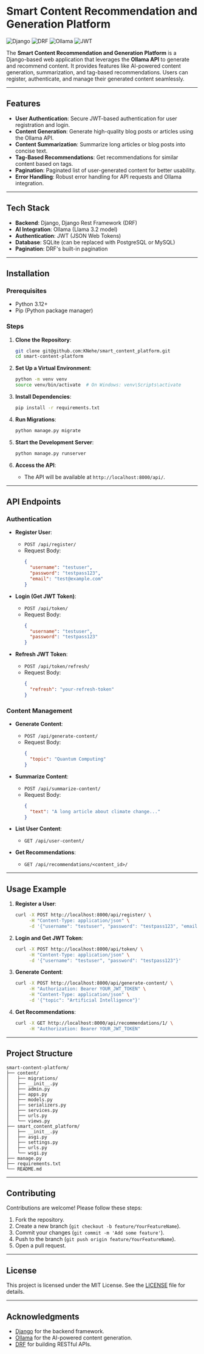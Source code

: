 # Smart Content Recommendation and Generation Platform

![Django](https://img.shields.io/badge/Django-092E20?style=for-the-badge&logo=django&logoColor=white)
![DRF](https://img.shields.io/badge/Django_REST-ff1709?style=for-the-badge&logo=django&logoColor=white)
![Ollama](https://img.shields.io/badge/Ollama-000000?style=for-the-badge&logo=ollama&logoColor=white)
![JWT](https://img.shields.io/badge/JWT-000000?style=for-the-badge&logo=JSON%20web%20tokens&logoColor=white)

The **Smart Content Recommendation and Generation Platform** is a Django-based web application that leverages the **Ollama API** to generate and recommend content. It provides features like AI-powered content generation, summarization, and tag-based recommendations. Users can register, authenticate, and manage their generated content seamlessly.

---

## Features

- **User Authentication**: Secure JWT-based authentication for user registration and login.
- **Content Generation**: Generate high-quality blog posts or articles using the Ollama API.
- **Content Summarization**: Summarize long articles or blog posts into concise text.
- **Tag-Based Recommendations**: Get recommendations for similar content based on tags.
- **Pagination**: Paginated list of user-generated content for better usability.
- **Error Handling**: Robust error handling for API requests and Ollama integration.

---

## Tech Stack

- **Backend**: Django, Django Rest Framework (DRF)
- **AI Integration**: Ollama (Llama 3.2 model)
- **Authentication**: JWT (JSON Web Tokens)
- **Database**: SQLite (can be replaced with PostgreSQL or MySQL)
- **Pagination**: DRF's built-in pagination

---

## Installation

### Prerequisites

- Python 3.12+
- Pip (Python package manager)

### Steps

1. **Clone the Repository**:
   ```bash
   git clone git@github.com:KNehe/smart_content_platform.git
   cd smart-content-platform
   ```

2. **Set Up a Virtual Environment**:
   ```bash
   python -m venv venv
   source venv/bin/activate  # On Windows: venv\Scripts\activate
   ```

3. **Install Dependencies**:
   ```bash
   pip install -r requirements.txt
   ```

4. **Run Migrations**:
   ```bash
   python manage.py migrate
   ```

5. **Start the Development Server**:
   ```bash
   python manage.py runserver
   ```

6. **Access the API**:
   - The API will be available at `http://localhost:8000/api/`.

---

## API Endpoints

### Authentication
- **Register User**:
  - `POST /api/register/`
  - Request Body:
    ```json
    {
      "username": "testuser",
      "password": "testpass123",
      "email": "test@example.com"
    }
    ```

- **Login (Get JWT Token)**:
  - `POST /api/token/`
  - Request Body:
    ```json
    {
      "username": "testuser",
      "password": "testpass123"
    }
    ```

- **Refresh JWT Token**:
  - `POST /api/token/refresh/`
  - Request Body:
    ```json
    {
      "refresh": "your-refresh-token"
    }
    ```

### Content Management
- **Generate Content**:
  - `POST /api/generate-content/`
  - Request Body:
    ```json
    {
      "topic": "Quantum Computing"
    }
    ```

- **Summarize Content**:
  - `POST /api/summarize-content/`
  - Request Body:
    ```json
    {
      "text": "A long article about climate change..."
    }
    ```

- **List User Content**:
  - `GET /api/user-content/`

- **Get Recommendations**:
  - `GET /api/recommendations/<content_id>/`

---

## Usage Example

1. **Register a User**:
   ```bash
   curl -X POST http://localhost:8000/api/register/ \
        -H "Content-Type: application/json" \
        -d '{"username": "testuser", "password": "testpass123", "email": "test@example.com"}'
   ```

2. **Login and Get JWT Token**:
   ```bash
   curl -X POST http://localhost:8000/api/token/ \
        -H "Content-Type: application/json" \
        -d '{"username": "testuser", "password": "testpass123"}'
   ```

3. **Generate Content**:
   ```bash
   curl -X POST http://localhost:8000/api/generate-content/ \
        -H "Authorization: Bearer YOUR_JWT_TOKEN" \
        -H "Content-Type: application/json" \
        -d '{"topic": "Artificial Intelligence"}'
   ```

4. **Get Recommendations**:
   ```bash
   curl -X GET http://localhost:8000/api/recommendations/1/ \
        -H "Authorization: Bearer YOUR_JWT_TOKEN"
   ```

---

## Project Structure

```
smart-content-platform/
├── content/
│   ├── migrations/
│   ├── __init__.py
│   ├── admin.py
│   ├── apps.py
│   ├── models.py
│   ├── serializers.py
│   ├── services.py
│   ├── urls.py
│   └── views.py
├── smart_content_platform/
│   ├── __init__.py
│   ├── asgi.py
│   ├── settings.py
│   ├── urls.py
│   └── wsgi.py
├── manage.py
├── requirements.txt
└── README.md
```

---

## Contributing

Contributions are welcome! Please follow these steps:

1. Fork the repository.
2. Create a new branch (`git checkout -b feature/YourFeatureName`).
3. Commit your changes (`git commit -m 'Add some feature'`).
4. Push to the branch (`git push origin feature/YourFeatureName`).
5. Open a pull request.

---

## License

This project is licensed under the MIT License. See the [LICENSE](LICENSE) file for details.

---

## Acknowledgments

- [Django](https://www.djangoproject.com/) for the backend framework.
- [Ollama](https://ollama.com/) for the AI-powered content generation.
- [DRF](https://www.django-rest-framework.org/) for building RESTful APIs.